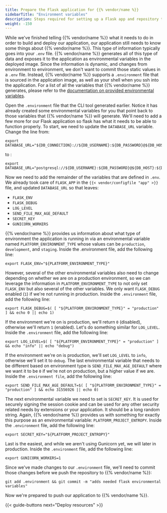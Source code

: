 ```yaml
---
title: Prepare the Flask application for {{% vendor/name %}}
sidebarTitle: "Environment variables"
description: Steps required for setting up a Flask app and repository to deploy on {{% vendor/name %}} infrastructure.
weight: -150
---
```


While we've finished telling {{% vendor/name %}} what it needs to do in order to build and deploy our application,
our application still needs to know some things about {{% vendor/name %}}. This type of information typically goes
into your `.env` file. {{% vendor/name %}} generates all of this type of data and exposes it to the application as
environmental variables in the deployed image. Since the information is dynamic, and changes from
environment to environment, we don't want to commit those static values in a `.env` file. Instead, {{% vendor/name %}}
supports a `.environment` file that is sourced in the application image, as well as your shell when you
ssh into the application. For a list of all the variables that {{% vendor/name %}} generates, please refer to the
[documentation on provided environmental variables](/development/variables/use-variables/_index.md#use-provided-variables).

Open the `.environment` file that the CLI tool generated earlier. Notice it has already created some
environmental variables for you that point back to those variables that {{% vendor/name %}} will generate. We'll
need to add a few more for our Flask application so flask has what it needs to be able to function properly.
To start, we need to update the `DATABASE_URL` variable. Change the line from:

```shell
export DATABASE_URL="${DB_CONNECTION}://${DB_USERNAME}:${DB_PASSWORD}@${DB_HOST}:${DB_PORT}/${DB_DATABASE}"
```
to :
```shell
export DATABASE_URL="postgresql://${DB_USERNAME}:${DB_PASSWORD}@${DB_HOST}:${DB_PORT}/${DB_DATABASE}
```

Now we need to add the remainder of the variables that are defined in `.env`. We already took care of
`FLASK_APP` in the `{{< vendor/configfile "app" >}}` file, and updated `DATABASE_URL` so that leaves:
* `FLASK_ENV`
* `FLASK_DEBUG`
* `LOG_LEVEL`
* `SEND_FILE_MAX_AGE_DEFAULT`
* `SECRET_KEY`
* `GUNICORN_WORKERS`

{{% vendor/name %}} provides us information about what type of environment the application is running in via an
environmental variable named `PLATFORM_ENVIRONMENT_TYPE` whose values can be `production`, `development`,
and `staging`. Inside the .environment file, add the following line:

```shell
export FLASK_ENV="${PLATFORM_ENVIRONMENT_TYPE}"
```

However, several of the other environmental variables also need to change depending on whether we are on a
production environment, so we can leverage the information in `PLATFORM_ENVIRONMENT_TYPE` to not only set
`FLASK_ENV` but also several of the other variables. We only want `FLASK_DEBUG` enabled (`1`) if we're not
running in production. Inside the `.environment` file, add the following line:

```shell
export FLASK_DEBUG=$( [ "${PLATFORM_ENVIRONMENT_TYPE}" = "production" ] && echo 0 || echo 1)
```

If the environment we're on is production, we'll return `0` (disabled), otherwise we'll return `1` (enabled).
Let's do something similar for `LOG_LEVEL`. Inside the `.environment` file, add the following line:

```shell
export LOG_LEVEL=$( [ "${PLATFORM_ENVIRONMENT_TYPE}" = "production" ] && echo "info" || echo "debug")
```

If the environment we're on is production, we'll set `LOG_LEVEL` to `info`, otherwise we'll set it to
`debug`. The last environmental variable that needs to be different based on environment type is
`SEND_FILE_MAX_AGE_DEFAULT` where we want it to be `0` if we're not on production, but a higher value if
we are. Inside the `.environment file`, add the following line:

```shell
export SEND_FILE_MAX_AGE_DEFAULT=$( [ "${PLATFORM_ENVIRONMENT_TYPE}" = "production" ] && echo 31556926 || echo 0)
```

The next environmental variable we need to set is `SECRET_KEY`. It is used for securely signing the session
cookie and can be used for any other security related needs by extensions or your application. It should
be a long random string. Again, {{% vendor/name %}} provides us with something for exactly this purpose as an
environmental variable: `PLATFORM_PROJECT_ENTROPY`.  Inside the `.environment` file, add the following line:

```shell
export SECRET_KEY="${PLATFORM_PROJECT_ENTROPY}"
```

Last is the easiest, and while we aren't using Gunicorn yet, we will later in production. Inside the
`.environment` file, add the following line:

```shell
export GUNICORN_WORKERS=1
```

Since we've made changes to our `.environment` file, we'll need to commit those changes before we push
the repository to {{% vendor/name %}}:

```shell
git add .environment && git commit -m "adds needed flask environmental variables"
```

Now we're prepared to push our application to {{% vendor/name %}}.

{{< guide-buttons next="Deploy resources" >}}
